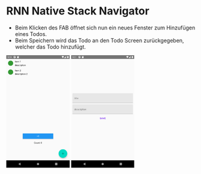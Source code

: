 # RNN Native Stack Navigator
- Beim Klicken des FAB öffnet sich nun ein neues Fenster zum Hinzufügen eines Todos.
- Beim Speichern wird das Todo an den Todo Screen zurückgegeben, welcher das Todo hinzufügt.
<img src="./screenshots/Screenshot_1632859141.png" height="300" margin="20" alt="screenshot">
<img src="./screenshots/Screenshot_1632858706.png" height="300" margin="20" alt="screenshot">
